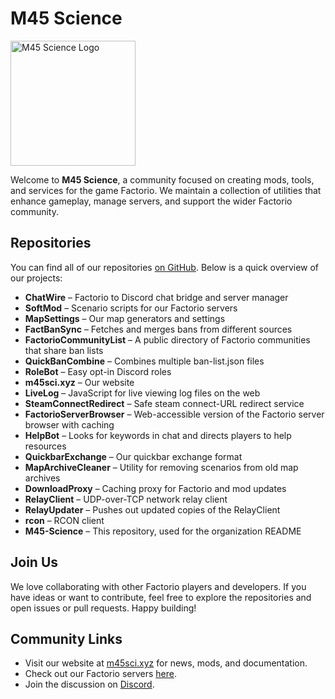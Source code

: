 # M45 Science

<img src="https://avatars.githubusercontent.com/u/113253647?s=200&v=4" alt="M45 Science Logo" width="200" />

Welcome to **M45 Science**, a community focused on creating mods, tools, and services for the game Factorio. We maintain a collection of utilities that enhance gameplay, manage servers, and support the wider Factorio community.

## Repositories

You can find all of our repositories [on GitHub](https://github.com/orgs/M45-Science/repositories). Below is a quick overview of our projects:

- **ChatWire** – Factorio to Discord chat bridge and server manager
- **SoftMod** – Scenario scripts for our Factorio servers
- **MapSettings** – Our map generators and settings
- **FactBanSync** – Fetches and merges bans from different sources
- **FactorioCommunityList** – A public directory of Factorio communities that share ban lists
- **QuickBanCombine** – Combines multiple ban-list.json files
- **RoleBot** – Easy opt-in Discord roles
- **m45sci.xyz** – Our website
- **LiveLog** – JavaScript for live viewing log files on the web
- **SteamConnectRedirect** – Safe steam connect-URL redirect service
- **FactorioServerBrowser** – Web-accessible version of the Factorio server browser with caching
- **HelpBot** – Looks for keywords in chat and directs players to help resources
- **QuickbarExchange** – Our quickbar exchange format
- **MapArchiveCleaner** – Utility for removing scenarios from old map archives
- **DownloadProxy** – Caching proxy for Factorio and mod updates
- **RelayClient** – UDP-over-TCP network relay client
- **RelayUpdater** – Pushes out updated copies of the RelayClient
- **rcon** – RCON client
- **M45-Science** – This repository, used for the organization README

## Join Us

We love collaborating with other Factorio players and developers. If you have ideas or want to contribute, feel free to explore the repositories and open issues or pull requests. Happy building!


## Community Links

- Visit our website at [m45sci.xyz](https://m45sci.xyz/) for news, mods, and documentation.
- Check out our Factorio servers [here](https://factorio.go-game.net/?tag=m45).
- Join the discussion on [Discord](https://discord.com/invite/SFpqbaE3Bp).
